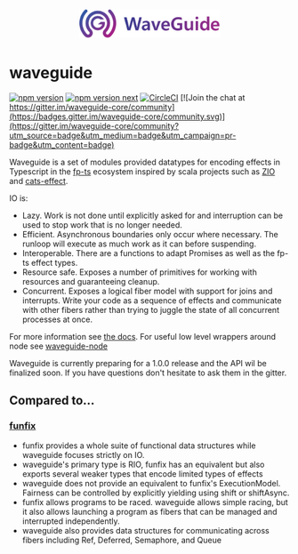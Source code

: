 <h1 align=center>
<img src="logo/logotype.svg" width=50%>
</h1>

# waveguide

[![npm version](https://img.shields.io/npm/v/waveguide)](https://img.shields.io/npm/v/waveguide)
[![npm version next](https://img.shields.io/npm/v/waveguide/next)](https://img.shields.io/npm/v/waveguide/next)
[![CircleCI](https://circleci.com/gh/rzeigler/waveguide.svg?style=svg)](https://circleci.com/gh/rzeigler/waveguide) 
[![Join the chat at https://gitter.im/waveguide-core/community](https://badges.gitter.im/waveguide-core/community.svg)](https://gitter.im/waveguide-core/community?utm_source=badge&utm_medium=badge&utm_campaign=pr-badge&utm_content=badge)

Waveguide is a set of modules provided datatypes for encoding effects in Typescript in the [fp-ts](https://github.com/gcanti/fp-ts) ecosystem inspired by scala projects such as [ZIO](https://github.com/scalaz/scalaz-zio) and [cats-effect](https://github.com/typelevel/cats-effect).

IO is:
- Lazy. Work is not done until explicitly asked for and interruption can be used to stop work that is no longer needed.
- Efficient. Asynchronous boundaries only occur where necessary. The runloop will execute as much work as it can before suspending.
- Interoperable. There are a functions to adapt Promises as well as the fp-ts effect types.
- Resource safe. Exposes a number of primitives for working with resources and guaranteeing cleanup.
- Concurrent. Exposes a logical fiber model with support for joins and interrupts. Write your code as a sequence of effects and communicate with other fibers rather than trying to juggle the state of all concurrent processes at once.

For more information see [the docs](https://rzeigler.github.io/waveguide).
For useful low level wrappers around node see [waveguide-node](https://github.com/rzeigler/waveguide-node)

Waveguide is currently preparing for a 1.0.0 release and the API wil be finalized soon.
If you have questions don't hesitate to ask them in the gitter.

## Compared to...

### [funfix](https://github.com/funfix/funfix/)
- funfix provides a whole suite of functional data structures while waveguide focuses strictly on IO.
- waveguide's primary type is RIO, funfix has an equivalent but also exports several weaker types that encode limited types of effects
- waveguide does not provide an equivalent to funfix's ExecutionModel. Fairness can be controlled by explicitly yielding using shift or shiftAsync.
- funfix allows programs to be raced. waveguide allows simple racing, but it also allows launching a program as fibers that can be managed and interrupted independently.
- waveguide also provides data structures for communicating across fibers including Ref, Deferred, Semaphore, and Queue



